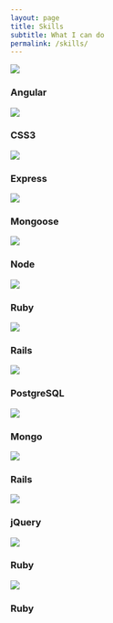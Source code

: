 ```yaml
---
layout: page
title: Skills
subtitle: What I can do
permalink: /skills/
---
```


<div class="skillsTile">
	<div class="skillsIconContainer">
		<img src="/icons/angular-white.png" class="skillsIcon">
	</div>
	<h3 class="skillsWords">Angular</h3>
</div>

<div class="skillsTile">
	<div class="skillsIconContainer">
		<img src="/icons/rails-white.png" class="skillsIcon">
	</div>
	<h3 class="skillsWords">CSS3</h3>
</div>

<div class="skillsTile">
	<div class="skillsIconContainer">
		<img src="/icons/rails-white.png" class="skillsIcon">
	</div>
	<h3 class="skillsWords">Express</h3>
</div>

<div class="skillsTile">
	<div class="skillsIconContainer">
		<img src="/icons/rails-white.png" class="skillsIcon">
	</div>
	<h3 class="skillsWords">Mongoose</h3>
</div>

<div class="skillsTile">
	<div class="skillsIconContainer">
		<img src="/icons/rails-white.png" class="skillsIcon">
	</div>
	<h3 class="skillsWords">Node</h3>
</div>

<div class="skillsTile">
	<div class="skillsIconContainer">
		<img src="/icons/ruby-white.png" class="skillsIcon">
	</div>
	<h3 class="skillsWords">Ruby</h3>
</div>

<div class="skillsTile">
	<div class="skillsIconContainer">
		<img src="/icons/rails-white.png" class="skillsIcon">
	</div>
	<h3 class="skillsWords">Rails</h3>
</div>

<div class="skillsTile">
	<div class="skillsIconContainer">
		<img src="/icons/postgresql-white.png" class="skillsIcon">
	</div>
	<h3 class="skillsWords">PostgreSQL</h3>
</div>

<div class="skillsTile">
	<div class="skillsIconContainer">
		<img src="/icons/mongo-white.png" class="skillsIcon">
	</div>
	<h3 class="skillsWords">Mongo</h3>
</div>

<div class="skillsTile">
	<div class="skillsIconContainer">
		<img src="/icons/rails-white.png" class="skillsIcon">
	</div>
	<h3 class="skillsWords">Rails</h3>
</div>

<div class="skillsTile">
	<div class="skillsIconContainer">
		<img src="/icons/jquery-white.png" class="skillsIcon">
	</div>
	<h3 class="skillsWords">jQuery</h3>
</div>

<div class="skillsTile">
	<div class="skillsIconContainer">
		<img src="/icons/rails-white.png" class="skillsIcon">
	</div>
	<h3 class="skillsWords">Ruby</h3>
</div>

<div class="skillsTile">
	<div class="skillsIconContainer">
		<img src="/icons/rails-white.png" class="skillsIcon">
	</div>
	<h3 class="skillsWords">Ruby</h3>
</div>
